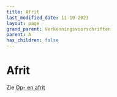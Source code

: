 ```yaml
---
title: Afrit
last_modified_date: 11-10-2023
layout: page
grand_parent: Verkenningsvoorschriften
parent: A
has_children: false
---
```


Afrit
=====

Zie [Op- en afrit](../../O/Oprit_Afrit/Oprit_Afrit.html)
